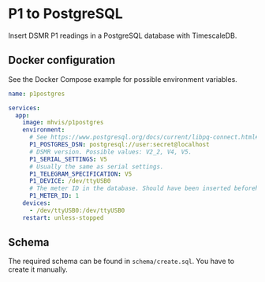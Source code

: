 # P1 to PostgreSQL

Insert DSMR P1 readings in a PostgreSQL database with TimescaleDB.


## Docker configuration

See the Docker Compose example for possible environment variables.

```yaml
name: p1postgres

services:
  app:
    image: mhvis/p1postgres
    environment:
      # See https://www.postgresql.org/docs/current/libpq-connect.html#LIBPQ-CONNSTRING
      P1_POSTGRES_DSN: postgresql://user:secret@localhost
      # DSMR version. Possible values: V2_2, V4, V5.
      P1_SERIAL_SETTINGS: V5
      # Usually the same as serial settings.
      P1_TELEGRAM_SPECIFICATION: V5
      P1_DEVICE: /dev/ttyUSB0
      # The meter ID in the database. Should have been inserted beforehand.
      P1_METER_ID: 1
    devices:
      - /dev/ttyUSB0:/dev/ttyUSB0
    restart: unless-stopped
```


## Schema

The required schema can be found in `schema/create.sql`.
You have to create it manually.
